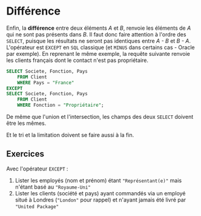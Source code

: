 # Différence

Enfin, la **différence** entre deux éléments *A* et *B*, renvoie les éléments de *A* qui ne sont pas présents dans *B*. Il faut donc faire attention à l'ordre des `SELECT`, puisque les résultats ne seront pas identiques entre *A - B*  et *B - A*. L'opérateur est `EXCEPT` en `SQL` classique (et `MINUS` dans certains cas - Oracle par exemple). En reprenant le même exemple, la requête suivante renvoie les clients français dont le contact n'est pas propriétaire.

```sql
SELECT Societe, Fonction, Pays
    FROM Client
    WHERE Pays = "France"
EXCEPT
SELECT Societe, Fonction, Pays
    FROM Client
    WHERE Fonction = "Propriétaire";
``` 

De même que l'union et l'intersection, les champs des deux `SELECT` doivent être les mêmes. 

Et le tri et la limitation doivent se faire aussi à la fin.

## Exercices

Avec l'opérateur `EXCEPT` :

1. Lister les employés (nom et prénom) étant `"Représentant(e)"` mais n'étant basé au `"Royaume-Uni"` 
1. Lister les clients (société et pays) ayant commandés via un employé situé à Londres (`"London"` pour rappel) et n'ayant jamais été livré par `"United Package"`

